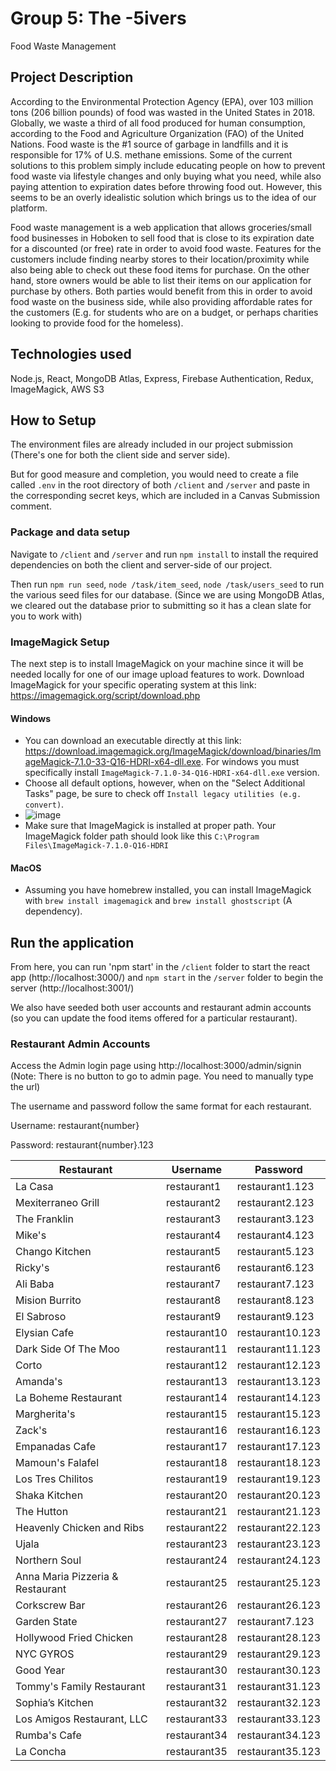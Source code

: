 # Group 5: The -5ivers

Food Waste Management

## Project Description

According to the Environmental Protection Agency (EPA), over 103 million tons (206 billion pounds) of food was wasted in the United States in 2018. Globally, we waste a third of all food produced for human consumption, according to the Food and Agriculture Organization (FAO) of the United Nations. Food waste is the #1 source of garbage in landfills and it is responsible for 17% of U.S. methane emissions. Some of the current solutions to this problem simply include educating people on how to prevent food waste via lifestyle changes and only buying what you need, while also paying attention to expiration dates before throwing food out. However, this seems to be an overly idealistic solution which brings us to the idea of our platform.

Food waste management is a web application that allows groceries/small food businesses in Hoboken to sell food that is close to its expiration date for a discounted (or free) rate in order to avoid food waste. Features for the customers include finding nearby stores to their location/proximity while also being able to check out these food items for purchase. On the other hand, store owners would be able to list their items on our application for purchase by others. Both parties would benefit from this in order to avoid food waste on the business side, while also providing affordable rates for the customers (E.g. for students who are on a budget, or perhaps charities looking to provide food for the homeless).

## Technologies used

Node.js, React, MongoDB Atlas, Express, Firebase Authentication, Redux, ImageMagick, AWS S3

## How to Setup

The environment files are already included in our project submission (There's one for both the client side and server side).

But for good measure and completion, you would need to create a file called `.env` in the root directory of both `/client` and `/server` and paste in the corresponding secret keys, which are included in a Canvas Submission comment.

### Package and data setup

Navigate to `/client` and `/server` and run `npm install` to install the required dependencies on both the client and server-side of our project.

Then run `npm run seed`, `node /task/item_seed`, `node /task/users_seed` to run the various seed files for our database. (Since we are using MongoDB Atlas, we cleared out the database prior to submitting so it has a clean slate for you to work with)

### ImageMagick Setup

The next step is to install ImageMagick on your machine since it will be needed locally for one of our image upload features to work.
Download ImageMagick for your specific operating system at this link: https://imagemagick.org/script/download.php

#### Windows

-   You can download an executable directly at this link: https://download.imagemagick.org/ImageMagick/download/binaries/ImageMagick-7.1.0-33-Q16-HDRI-x64-dll.exe. For windows you must specifically install `ImageMagick-7.1.0-34-Q16-HDRI-x64-dll.exe` version.
-   Choose all default options, however, when on the "Select Additional Tasks" page, be sure to check off `Install legacy utilities (e.g. convert)`.
-   ![image](https://user-images.githubusercontent.com/32401608/168448400-07058a9f-c842-4be3-8d3c-d0c36986dbec.png)
-   Make sure that ImageMagick is installed at proper path. Your ImageMagick folder path should look like this `C:\Program Files\ImageMagick-7.1.0-Q16-HDRI`

#### MacOS

-   Assuming you have homebrew installed, you can install ImageMagick with `brew install imagemagick` and `brew install ghostscript` (A dependency).

## Run the application

From here, you can run 'npm start' in the `/client` folder to start the react app (http://localhost:3000/) and `npm start` in the `/server` folder to begin the server (http://localhost:3001/)

We also have seeded both user accounts and restaurant admin accounts (so you can update the food items offered for a particular restaurant).

### Restaurant Admin Accounts

Access the Admin login page using http://localhost:3000/admin/signin (Note: There is no button to go to admin page. You need to manually type the url)

The username and password follow the same format for each restaurant.

Username: restaurant{number}

Password: restaurant{number}.123

| Restaurant                       | Username     | Password         |
| -------------------------------- | ------------ | ---------------- |
| La Casa                          | restaurant1  | restaurant1.123  |
| Mexiterraneo Grill               | restaurant2  | restaurant2.123  |
| The Franklin                     | restaurant3  | restaurant3.123  |
| Mike's                           | restaurant4  | restaurant4.123  |
| Chango Kitchen                   | restaurant5  | restaurant5.123  |
| Ricky's                          | restaurant6  | restaurant6.123  |
| Ali Baba                         | restaurant7  | restaurant7.123  |
| Mision Burrito                   | restaurant8  | restaurant8.123  |
| El Sabroso                       | restaurant9  | restaurant9.123  |
| Elysian Cafe                     | restaurant10 | restaurant10.123 |
| Dark Side Of The Moo             | restaurant11 | restaurant11.123 |
| Corto                            | restaurant12 | restaurant12.123 |
| Amanda's                         | restaurant13 | restaurant13.123 |
| La Boheme Restaurant             | restaurant14 | restaurant14.123 |
| Margherita's                     | restaurant15 | restaurant15.123 |
| Zack's                           | restaurant16 | restaurant16.123 |
| Empanadas Cafe                   | restaurant17 | restaurant17.123 |
| Mamoun's Falafel                 | restaurant18 | restaurant18.123 |
| Los Tres Chilitos                | restaurant19 | restaurant19.123 |
| Shaka Kitchen                    | restaurant20 | restaurant20.123 |
| The Hutton                       | restaurant21 | restaurant21.123 |
| Heavenly Chicken and Ribs        | restaurant22 | restaurant22.123 |
| Ujala                            | restaurant23 | restaurant23.123 |
| Northern Soul                    | restaurant24 | restaurant24.123 |
| Anna Maria Pizzeria & Restaurant | restaurant25 | restaurant25.123 |
| Corkscrew Bar                    | restaurant26 | restaurant26.123 |
| Garden State                     | restaurant27 | restaurant7.123  |
| Hollywood Fried Chicken          | restaurant28 | restaurant28.123 |
| NYC GYROS                        | restaurant29 | restaurant29.123 |
| Good Year                        | restaurant30 | restaurant30.123 |
| Tommy's Family Restaurant        | restaurant31 | restaurant31.123 |
| Sophia’s Kitchen                 | restaurant32 | restaurant32.123 |
| Los Amigos Restaurant, LLC       | restaurant33 | restaurant33.123 |
| Rumba's Cafe                     | restaurant34 | restaurant34.123 |
| La Concha                        | restaurant35 | restaurant35.123 |
